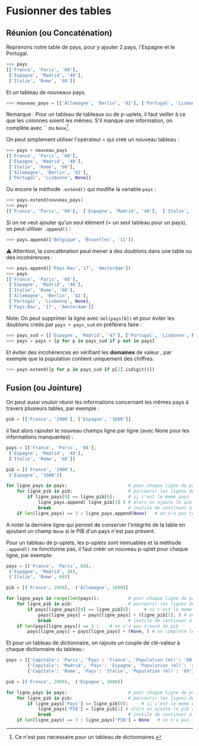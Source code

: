 # Fusionner des tables

##	Réunion (ou Concaténation) 

Reprenons notre table de pays, pour y ajouter 2 pays, l'Espagne et le Portugal.

``` py
>>> pays 
[['France', 'Paris', '68'],
 ['Espagne', 'Madrid', '48'],
 ['Italie', 'Rome', '60']]
```

Et un  tableau de nouveaux pays. 

``` py
>>> nouveau_pays = [['Allemagne', 'Berlin', '82'], ['Portugal', 'Lisbonne', None]]
```

Remarque : Pour un tableau de tableaux ou de p-uplets, il faut veiller à ce que les colonnes soient les mêmes. S'il manque une information, on complète avec `` ou `None`[^5.1]. 

[^5.1]: Ce n'est pas necessaire pour un tableau de dictionnaires.

On peut simplement utiliser l'opérateur `+` qui créé un nouveau tableau :

``` py
>>> pays + nouveau_pays
[['France', 'Paris', '68'], 
 ['Espagne', 'Madrid', '48'], 
 ['Italie', 'Rome', '60'],
 ['Allemagne', 'Berlin', '82'], 
 ['Portugal', 'Lisbonne', None]]
 ```

Ou encore la méthode `.extend()` qui modifie la variable `pays` : 

``` py
>>> pays.extend(nouveau_pays)
>>> pays
[['France', 'Paris', '68'],  ['Espagne', 'Madrid', '48'],  ['Italie', 'Rome', '60'],  ['Allemagne', 'Berlin', '82'],  ['Portugal', 'Lisbonne', None]]

```

Si on ne veut ajouter qu'un seul élément (= un seul tableau pour un pays), on peut utiliser `.append()` : 

``` py
>>> pays.append(['Belgique', 'Bruxelles', '11']) 
```

:warning: Attention, la concaténation peut mener à des doublons dans une table ou des incohérences :

``` py
>>> pays.append(['Pays-Bas','17', 'Amsterdam'])
>>> pays
[['France', 'Paris', '68'], 
 ['Espagne', 'Madrid', '48'], 
 ['Italie', 'Rome', '60'],
 ['Allemagne', 'Berlin', '82'], 
 ['Portugal', 'Lisbonne', None],
 ['Pays-Bas', '17', 'Amsterdam']]

```

Note: On peut supprimer la ligne avec `del(pays[6])` et pour éviter les doublons créés par `pays + pays_sud` on préfèrera faire :

``` py
>>> pays_sud = [['Espagne', 'Madrid', '47'], ['Portugal', 'Lisbonne', None], ['Italie', 'Rome', '60'], ['Grece', 'Athenes', 10]]
>>> pays = pays + [p for p in pays_sud if p not in pays]
```

Et éviter des incohérences en vérifiant les **domaines** de valeur , par exemple que la population contient uniquement des chiffres.

``` py
>>> pays.extend([p for p in pays_sud if p[2].isdigit()]) 
```

##	Fusion (ou Jointure)

On peut aussi vouloir réunir les informations concernant les mêmes pays à travers plusieurs tables, par exemple :

``` py
pib = [['France', '2900'], ['Espagne', '1600']]
```

il faut alors rajouter le nouveau champs ligne par ligne (avec None pour les informations manquantes) : 

``` py
pays = [['France', 'Paris', '68'],
 ['Espagne', 'Madrid', '48'],
 ['Italie', 'Rome', '60']]

pib = [('France', '2900'),
 ('Espagne', '1600')]

for ligne_pays in pays:                       # pour chaque ligne de pays
    for ligne_pib in pib:                     # parcourir les lignes de pib
        if ligne_pays[0] == ligne_pib[0]:     # si c'est le meme pays
            ligne_pays.append( ligne_pib[1] ) # alors on ajoute le pib à la fin
            break                             # inutile de continuer à parcourir pib
    if len(ligne_pays) == 3 : ligne_pays.append(None)   # on n'a pas trouvé de pib
```

A noter la dernière ligne qui permet de conserver l'intégrité de la table en ajoutant un champ `None` si le PIB d'un pays n'est pas présent.

Pour un tableau de p-uplets, les p-uplets sont immuables et la méthode `.append()` ne fonctionne pas, il faut créér un nouveau p-uplet  pour chaque ligne, par exemple: 

``` py
pays = [('France', 'Paris', 68),
 ('Espagne', 'Madrid', 48),
 ('Italie', 'Rome', 60)]

pib = [('France', 2900),  ('Allemagne', 1600)]

for ligne_pays in range(len(pays)):           # pour chaque ligne de pays
    for ligne_pib in pib:                     # parcourir les lignes de pib
        if pays[ligne_pays][0] == ligne_pib[0]:     # si c'est le meme pays
            pays[ligne_pays] = pays[ligne_pays] + (ligne_pib[1], ) # on ajoute le pib à la fin
            break                             # inutile de continuer à parcourir pib
    if len(pays[ligne_pays]) == 3 :    # on n'a pas trouvé de pib
        pays[ligne_pays] = pays[ligne_pays] + (None, ) # on complete le puplet avec None

```

Et pour un tableau de dictionnaire, on rajoute un couple de clé-valeur à chaque dictionnaire du tableau :

``` py
pays = [{'Capitale': 'Paris', 'Pays': 'France', 'Population (ml)': '68'}, \
        {'Capitale': 'Madrid', 'Pays': 'Espagne', 'Population (ml)': '48'}, \
        {'Capitale': 'Rome', 'Pays': 'Italie', 'Population (ml)': '60'}]

pib = [('France', 2900),  ('Espagne', 1600)]

for ligne_pays in pays:                       # pour chaque ligne de pays
    for ligne_pib in pib:                     # parcourir les lignes de pib
        if ligne_pays['Pays'] == ligne_pib[0]:     # si c'est le meme pays
            ligne_pays['PIB'] = ligne_pib[1] # alors on ajoute le pib à laclé PIB
            break                             # inutile de continuer à parcourir pib
    if len(ligne_pays) == 3 : ligne_pays['PIB'] = None   # on n'a pas trouvé de pib
```
